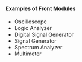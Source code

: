 #### Examples of Front Modules

- Oscilloscope
- Logic Analyzer
- Digital Signal Generator
- Signal Generator
- Spectrum Analyzer
- Multimeter
